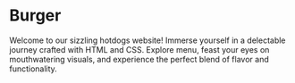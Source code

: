 # Burger
Welcome to our sizzling hotdogs website! Immerse yourself in a delectable journey crafted with HTML and CSS. Explore menu, feast your eyes on mouthwatering visuals, and experience the perfect blend of flavor and functionality.
